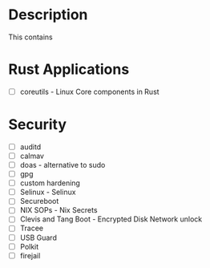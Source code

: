 # Description 
This contains 

# Rust Applications
- [ ] coreutils - Linux Core components in Rust

# Security
- [ ] auditd
- [ ] calmav
- [ ] doas - alternative to sudo
- [ ] gpg
- [ ] custom hardening
- [ ] Selinux - Selinux
- [ ] Secureboot
- [ ] NIX SOPs - Nix Secrets
- [ ] Clevis and Tang Boot - Encrypted Disk Network unlock
- [ ] Tracee 
- [ ] USB Guard
- [ ] Polkit
- [ ] firejail